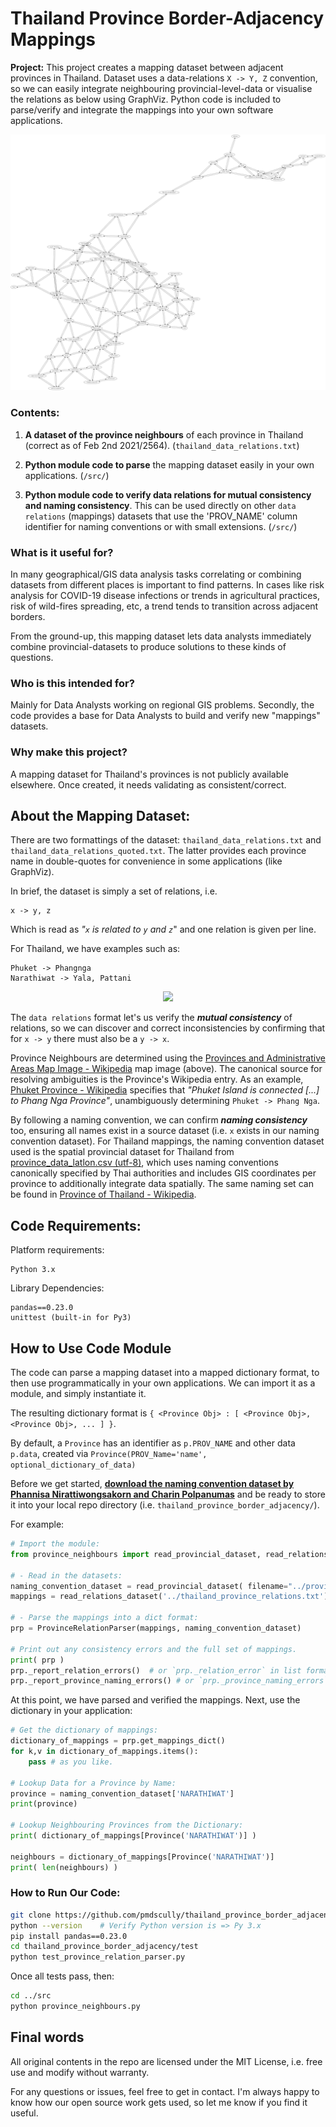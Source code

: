 # Thailand Province Border-Adjacency Mappings

**Project:** This project creates a mapping dataset between adjacent provinces in Thailand. Dataset uses a data-relations `X -> Y, Z` convention, so we can easily integrate neighbouring provincial-level-data or visualise the relations as below using GraphViz. Python code is included to parse/verify and integrate the mappings into your own software applications.

![Adjacency map](Thailand_Province_Neighbours.png)

### **Contents:** 

1. **A dataset of the province neighbours** of each province in Thailand (correct as of Feb 2nd 2021/2564). (`thailand_data_relations.txt`)

2. **Python module code to parse** the mapping dataset easily in your own applications. (`/src/`)

3. **Python module code to verify data relations for mutual consistency and naming consistency**. This can be used directly on other `data relations` (mappings) datasets that use the 'PROV_NAME' column identifier for naming conventions or with small extensions. (`/src/`)



### **What is it useful for?** 

In many geographical/GIS data analysis tasks correlating or combining datasets from different places is important to find patterns. In cases like risk analysis for COVID-19 disease infections or trends in agricultural practices, risk of wild-fires spreading, etc, a trend tends to transition across adjacent borders. 

From the ground-up, this mapping dataset lets data analysts immediately combine provincial-datasets to produce solutions to these kinds of questions.

### **Who is this intended for?** 

Mainly for Data Analysts working on regional GIS problems. Secondly, the code provides a base for Data Analysts to build and verify new "mappings" datasets.


### **Why make this project?**

A mapping dataset for Thailand's provinces is not publicly available elsewhere. Once created, it needs validating as consistent/correct.

## About the Mapping Dataset:

There are two formattings of the dataset: `thailand_data_relations.txt` and `thailand_data_relations_quoted.txt`. The latter provides each province name in double-quotes for convenience in some applications (like GraphViz).

In brief, the dataset is simply a set of relations, i.e. 

    x -> y, z

Which is read as *"`x` is related to `y` and `z`*" and one relation is given per line.

For Thailand, we have examples such as:

    Phuket -> Phangnga
    Narathiwat -> Yala, Pattani


<p align="center">
<a href="https://upload.wikimedia.org/wikipedia/commons/thumb/c/c5/Thailand_provinces_en.svg/1050px-Thailand_provinces_en.svg.png">
<img src="https://upload.wikimedia.org/wikipedia/commons/thumb/c/c5/Thailand_provinces_en.svg/1050px-Thailand_provinces_en.svg.png" width="150">
</a>
</p>

The `data relations` format let's us verify the ***mutual consistency*** of relations, so we can discover and correct inconsistencies by confirming that for `x -> y` there must also be a `y -> x`.

Province Neighbours are determined using the [Provinces and Administrative Areas Map Image - Wikipedia](https://en.wikipedia.org/wiki/Provinces_of_Thailand) map image (above). The canonical source for resolving ambiguities is the Province's Wikipedia entry. As an example, [Phuket Province - Wikipedia](https://en.wikipedia.org/wiki/Phuket_Province) specifies that *"Phuket Island is connected [...] to Phang Nga Province"*, unambiguously determining `Phuket -> Phang Nga`.


By following a naming convention, we can confirm ***naming consistency*** too, ensuring all names exist in a source dataset (i.e. `x` exists in our naming convention dataset). For Thailand mappings, the naming convention dataset used is the spatial provincial dataset for Thailand from [province_data_latlon.csv (utf-8)](https://github.com/pnphannisa/thailand_spatial_resources), which uses naming conventions canonically specified by Thai authorities and includes GIS coordinates per province to additionally integrate data spatially. The same naming set can be found in [Province of Thailand - Wikipedia](https://en.wikipedia.org/wiki/Provinces_of_Thailand).


## Code Requirements:
Platform requirements:
```
Python 3.x
```
Library Dependencies:
```
pandas==0.23.0
unittest (built-in for Py3)
```

## How to Use Code Module
The code can parse a mapping dataset into a mapped dictionary format, to then use programmatically in your own applications. We can import it as a module, and simply instantiate it.

The resulting dictionary format is `{ <Province Obj> : [ <Province Obj>, <Province Obj>, ... ] }`. 

By default, a `Province` has an identifier as `p.PROV_NAME` and other data `p.data`, created via `Province(PROV_Name='name', optional_dictionary_of_data)`

Before we get started, **[download the naming convention dataset by Phannisa Nirattiwongsakorn and Charin Polpanumas](https://raw.githubusercontent.com/pnphannisa/thailand_spatial_resources/master/data/province_data_latlon.csv)** and be ready to store it into your local repo directory (i.e. `thailand_province_border_adjacency/`).

For example:

```python
# Import the module:
from province_neighbours import read_provincial_dataset, read_relations_dataset, Province, ProvinceRelationParser

# - Read in the datasets:
naming_convention_dataset = read_provincial_dataset( filename="../province_data_latlon.csv" )
mappings = read_relations_dataset('../thailand_province_relations.txt')

# - Parse the mappings into a dict format:
prp = ProvinceRelationParser(mappings, naming_convention_dataset)

# Print out any consistency errors and the full set of mappings.
print( prp )
prp._report_relation_errors()  # or `prp._relation_error` in list format 
prp._report_province_naming_errors() # or `prp._province_naming_errors`
```
At this point, we have parsed and verified the mappings. Next, use the dictionary in your application:
```python
# Get the dictionary of mappings:
dictionary_of_mappings = prp.get_mappings_dict()
for k,v in dictionary_of_mappings.items():
    pass # as you like.

# Lookup Data for a Province by Name:
province = naming_convention_dataset['NARATHIWAT']
print(province)

# Lookup Neighbouring Provinces from the Dictionary:
print( dictionary_of_mappings[Province('NARATHIWAT')] )

neighbours = dictionary_of_mappings[Province('NARATHIWAT')]
print( len(neighbours) )
```

### How to Run Our Code:
```bash
git clone https://github.com/pmdscully/thailand_province_border_adjacency.git
python --version    # Verify Python version is => Py 3.x
pip install pandas==0.23.0
cd thailand_province_border_adjacency/test
python test_province_relation_parser.py
```
Once all tests pass, then:
```bash
cd ../src
python province_neighbours.py
```

## Final words

All original contents in the repo are licensed under the MIT License, i.e. free use and modify without warranty.

For any questions or issues, feel free to get in contact. I'm always happy to know how our open source work gets used, so let me know if you find it useful.